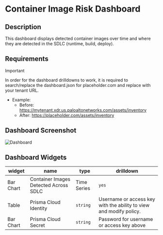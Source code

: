 # Container Image Risk Dashboard

## Description

This dashboard displays detected container images over time and where they are detected in the SDLC (runtime, build, deploy).

## Requirements

> [!IMPORTANT]
> In order for the dashboard drilldowns to work, it is required to search/replace the dashboard.json for placeholder.com and replace with your tenant URL.
>
> - Example:
>    - Before: https://mytenant.xdr.us.paloaltonetworks.com/assets/inventory
>    - After: https://placeholder.com/assets/inventory


## Dashboard Screenshot

![Dashboard](dashboard.pngpng)

## Dashboard Widgets

 | widget |  name  | type | drilldown |
 |----|-----------|------|-------------|
 | Bar Chart | Container Images Detected Across SDLC | Time Series | `yes` | 
 | Table | Prisma Cloud Identity | `string` | Username or access key with the ability to view and modify policy.
 | Bar Chart | Prisma Cloud Secret | `string` | Password for username or access key above